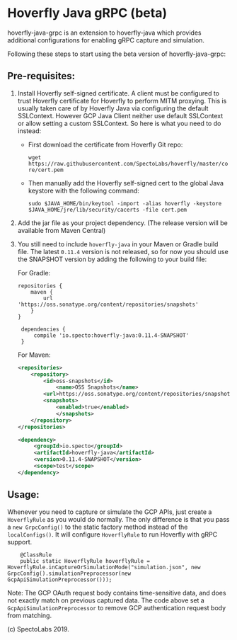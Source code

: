 
# Hoverfly Java gRPC (beta)

hoverfly-java-grpc is an extension to hoverfly-java which provides additional configurations for enabling gRPC capture and simulation. 

Following these steps to start using the beta version of hoverfly-java-grpc:

## Pre-requisites:
1. Install Hoverfly self-signed certificate. 
   A client must be configured to trust Hoverfly certificate for Hoverfly to perform MITM proxying. This is usually taken care of 
   by Hoverfly Java via configuring the default SSLContext. However GCP Java Client neither use default SSLContext or allow setting a
   custom SSLContext. So here is what you need to do instead:
   
   - First download the certificate from Hoverfly Git repo: 
   
     `wget https://raw.githubusercontent.com/SpectoLabs/hoverfly/master/core/cert.pem`
   
   - Then manually add the Hoverfly self-signed cert to the global Java keystore with the following command: 
   
     `sudo $JAVA_HOME/bin/keytool -import -alias hoverfly -keystore $JAVA_HOME/jre/lib/security/cacerts -file cert.pem`
   
2. Add the jar file as your project dependency. (The release version will be available from Maven Central)

3. You still need to include `hoverfly-java` in your Maven or Gradle build file. 
   The latest `0.11.4` version is not released, so for now you should use the SNAPSHOT version by adding the following to your build file: 
   
   For Gradle: 
   ```
   repositories {
       maven {
           url 'https://oss.sonatype.org/content/repositories/snapshots'
       }
   }

    dependencies {
        compile 'io.specto:hoverfly-java:0.11.4-SNAPSHOT'
    }
    ```
    
    For Maven: 
    ```xml
    <repositories>
        <repository>
            <id>oss-snapshots</id>
                <name>OSS Snapshots</name>
            <url>https://oss.sonatype.org/content/repositories/snapshots</url>
            <snapshots>
                <enabled>true</enabled>
                </snapshots>
        </repository>
    </repositories>
 
    <dependency>
         <groupId>io.specto</groupId>
         <artifactId>hoverfly-java</artifactId>
         <version>0.11.4-SNAPSHOT</version>
         <scope>test</scope>
    </dependency>
    ```


## Usage:

Whenever you need to capture or simulate the GCP APIs, just create a `HoverflyRule` as you would do normally. The only difference is that you pass a `new GrpcConfig()` to the static factory method instead of the `localConfigs()`. It will configure `HoverflyRule` to run Hoverfly with gRPC support. 

```$java
    @ClassRule
    public static HoverflyRule hoverflyRule = HoverflyRule.inCaptureOrSimulationMode("simulation.json", new GrpcConfig().simulationPreprocessor(new GcpApiSimulationPreprocessor()));
```

Note: The GCP OAuth request body contains time-sensitive data, and does not exactly match on previous captured data. The code above set a `GcpApiSimulationPreprocessor` to remove GCP authentication request body from matching.


(c) SpectoLabs 2019.
